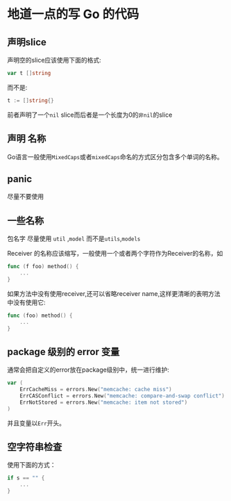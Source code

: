 # 地道一点的写 Go  的代码

## 声明slice
声明空的slice应该使用下面的格式:

```go
var t []string
```

而不是:

```go
t := []string{}
```

前者声明了一个`nil` slice而后者是一个长度为0的`非nil`的slice

## 声明 名称

Go语言一般使用`MixedCaps`或者`mixedCaps`命名的方式区分包含多个单词的名称。

## panic 

尽量不要使用


## 一些名称 

包名字 尽量使用 `util` ,`model`  而不是`utils`,`models`

Receiver 的名称应该缩写，一般使用一个或者两个字符作为Receiver的名称，如

```go
func (f foo) method() {
	...
}
```

如果方法中没有使用receiver,还可以省略receiver name,这样更清晰的表明方法中没有使用它:

```go 
func (foo) method() {
	...
}
```

## package 级别的 error 变量
通常会把自定义的error放在package级别中，统一进行维护:

```go
var (
	ErrCacheMiss = errors.New("memcache: cache miss")
	ErrCASConflict = errors.New("memcache: compare-and-swap conflict")
	ErrNotStored = errors.New("memcache: item not stored")
)
```

并且变量以`Err`开头。

## 空字符串检查

使用下面的方式：
```go
if s == "" {
	...
}
```
